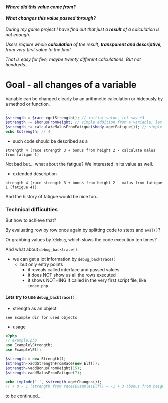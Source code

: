 #### _Where did this value come from?_

#### _What changes this value passed through?_

_During my game project I have find out that just a **result** of a calculation is not enough._

_Users require whole **calculation** of the result, **transparent and descriptive**, from very first value to the final._

_That is easy for five, maybe twenty different calculations. But not hundreds..._

# Goal - all changes of a variable

Variable can be changed clearly by an arithmetic calculation or hideously by a method or function.

```php
...
$strength = $race->getStrength(); // initial value, let say +3
$strength += $bonusFromHeight; // simple addition from a variable, let say 3 += 2
$strength += calculateMalusFromFatigue($body->getFatigue()); // simple addition from a function result, let say 5 += -1
echo $strength; // 4
```
- such code should be described as a
```
strength 4 (race strength 3 + bonus from height 2 - calculate malus from fatigue 1)
```
Not bad but... what about the fatigue? We interested in its value as well.

- extended description
```
strength 4 (race strength 3 + bonus from height 2 - malus from fatigue 1 (fatigue 4))
```
And the history of fatigue would be nice too...

### Technical difficulties
But how to achieve that?

By evaluating row by row once again by splitting code to steps and `eval()`?

Or grabbing values by `Xdebug`, which slows the code execution ten times?

And what about `debug_backtrace()`:

- we can get a lot information by `debug_backtrace()`
    - but only entry points
        - it reveals called interface and passed values
        - it does NOT show us all the rows executed
        - it shows NOTHING if called in the very first script file, like `index.php`

#### Lets try to use `debug_backtrace()`

- strength as an object

`see Example dir for used objects`

- usage

```php
<?php
// example.php
use Example\Strength;
use Example\Elf;

$strength = new Strength();
$strength->addStrengthFromRace(new Elf());
$strength->addBonusFromHeight(15);
$strength->addMalusFromFatigue(7);

echo implode(' ', $strength->getChanges());
// + 0 - 1 (strength from race(Example\Elf)) = -1 + 3 (bonus from height(15)) = 2 - 1 (malus from fatigue(7)) = 1
```

to be continued...